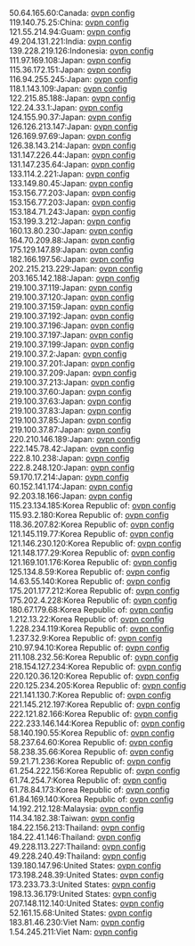 50.64.165.60:Canada: [ovpn config](vpn/50_64_165_60.ovpn)  
119.140.75.25:China: [ovpn config](vpn/119_140_75_25.ovpn)  
121.55.214.94:Guam: [ovpn config](vpn/121_55_214_94.ovpn)  
49.204.131.221:India: [ovpn config](vpn/49_204_131_221.ovpn)  
139.228.219.126:Indonesia: [ovpn config](vpn/139_228_219_126.ovpn)  
111.97.169.108:Japan: [ovpn config](vpn/111_97_169_108.ovpn)  
115.36.172.151:Japan: [ovpn config](vpn/115_36_172_151.ovpn)  
116.94.255.245:Japan: [ovpn config](vpn/116_94_255_245.ovpn)  
118.1.143.109:Japan: [ovpn config](vpn/118_1_143_109.ovpn)  
122.215.85.188:Japan: [ovpn config](vpn/122_215_85_188.ovpn)  
122.24.33.1:Japan: [ovpn config](vpn/122_24_33_1.ovpn)  
124.155.90.37:Japan: [ovpn config](vpn/124_155_90_37.ovpn)  
126.126.213.147:Japan: [ovpn config](vpn/126_126_213_147.ovpn)  
126.169.97.69:Japan: [ovpn config](vpn/126_169_97_69.ovpn)  
126.38.143.214:Japan: [ovpn config](vpn/126_38_143_214.ovpn)  
131.147.226.44:Japan: [ovpn config](vpn/131_147_226_44.ovpn)  
131.147.235.64:Japan: [ovpn config](vpn/131_147_235_64.ovpn)  
133.114.2.221:Japan: [ovpn config](vpn/133_114_2_221.ovpn)  
133.149.80.45:Japan: [ovpn config](vpn/133_149_80_45.ovpn)  
153.156.77.203:Japan: [ovpn config](vpn/153_156_77_203.ovpn)  
153.156.77.203:Japan: [ovpn config](vpn/153_156_77_203.ovpn)  
153.184.71.243:Japan: [ovpn config](vpn/153_184_71_243.ovpn)  
153.199.3.212:Japan: [ovpn config](vpn/153_199_3_212.ovpn)  
160.13.80.230:Japan: [ovpn config](vpn/160_13_80_230.ovpn)  
164.70.209.88:Japan: [ovpn config](vpn/164_70_209_88.ovpn)  
175.129.147.89:Japan: [ovpn config](vpn/175_129_147_89.ovpn)  
182.166.197.56:Japan: [ovpn config](vpn/182_166_197_56.ovpn)  
202.215.213.229:Japan: [ovpn config](vpn/202_215_213_229.ovpn)  
203.165.142.188:Japan: [ovpn config](vpn/203_165_142_188.ovpn)  
219.100.37.119:Japan: [ovpn config](vpn/219_100_37_119.ovpn)  
219.100.37.120:Japan: [ovpn config](vpn/219_100_37_120.ovpn)  
219.100.37.159:Japan: [ovpn config](vpn/219_100_37_159.ovpn)  
219.100.37.192:Japan: [ovpn config](vpn/219_100_37_192.ovpn)  
219.100.37.196:Japan: [ovpn config](vpn/219_100_37_196.ovpn)  
219.100.37.197:Japan: [ovpn config](vpn/219_100_37_197.ovpn)  
219.100.37.199:Japan: [ovpn config](vpn/219_100_37_199.ovpn)  
219.100.37.2:Japan: [ovpn config](vpn/219_100_37_2.ovpn)  
219.100.37.201:Japan: [ovpn config](vpn/219_100_37_201.ovpn)  
219.100.37.209:Japan: [ovpn config](vpn/219_100_37_209.ovpn)  
219.100.37.213:Japan: [ovpn config](vpn/219_100_37_213.ovpn)  
219.100.37.60:Japan: [ovpn config](vpn/219_100_37_60.ovpn)  
219.100.37.63:Japan: [ovpn config](vpn/219_100_37_63.ovpn)  
219.100.37.83:Japan: [ovpn config](vpn/219_100_37_83.ovpn)  
219.100.37.85:Japan: [ovpn config](vpn/219_100_37_85.ovpn)  
219.100.37.87:Japan: [ovpn config](vpn/219_100_37_87.ovpn)  
220.210.146.189:Japan: [ovpn config](vpn/220_210_146_189.ovpn)  
222.145.78.42:Japan: [ovpn config](vpn/222_145_78_42.ovpn)  
222.8.10.238:Japan: [ovpn config](vpn/222_8_10_238.ovpn)  
222.8.248.120:Japan: [ovpn config](vpn/222_8_248_120.ovpn)  
59.170.17.214:Japan: [ovpn config](vpn/59_170_17_214.ovpn)  
60.152.141.174:Japan: [ovpn config](vpn/60_152_141_174.ovpn)  
92.203.18.166:Japan: [ovpn config](vpn/92_203_18_166.ovpn)  
115.23.134.185:Korea Republic of: [ovpn config](vpn/115_23_134_185.ovpn)  
115.93.2.180:Korea Republic of: [ovpn config](vpn/115_93_2_180.ovpn)  
118.36.207.82:Korea Republic of: [ovpn config](vpn/118_36_207_82.ovpn)  
121.145.119.77:Korea Republic of: [ovpn config](vpn/121_145_119_77.ovpn)  
121.146.230.120:Korea Republic of: [ovpn config](vpn/121_146_230_120.ovpn)  
121.148.177.29:Korea Republic of: [ovpn config](vpn/121_148_177_29.ovpn)  
121.169.101.176:Korea Republic of: [ovpn config](vpn/121_169_101_176.ovpn)  
125.134.8.59:Korea Republic of: [ovpn config](vpn/125_134_8_59.ovpn)  
14.63.55.140:Korea Republic of: [ovpn config](vpn/14_63_55_140.ovpn)  
175.201.177.212:Korea Republic of: [ovpn config](vpn/175_201_177_212.ovpn)  
175.202.4.228:Korea Republic of: [ovpn config](vpn/175_202_4_228.ovpn)  
180.67.179.68:Korea Republic of: [ovpn config](vpn/180_67_179_68.ovpn)  
1.212.13.22:Korea Republic of: [ovpn config](vpn/1_212_13_22.ovpn)  
1.228.234.119:Korea Republic of: [ovpn config](vpn/1_228_234_119.ovpn)  
1.237.32.9:Korea Republic of: [ovpn config](vpn/1_237_32_9.ovpn)  
210.97.94.10:Korea Republic of: [ovpn config](vpn/210_97_94_10.ovpn)  
211.108.232.56:Korea Republic of: [ovpn config](vpn/211_108_232_56.ovpn)  
218.154.127.234:Korea Republic of: [ovpn config](vpn/218_154_127_234.ovpn)  
220.120.36.120:Korea Republic of: [ovpn config](vpn/220_120_36_120.ovpn)  
220.125.234.205:Korea Republic of: [ovpn config](vpn/220_125_234_205.ovpn)  
221.141.130.7:Korea Republic of: [ovpn config](vpn/221_141_130_7.ovpn)  
221.145.212.197:Korea Republic of: [ovpn config](vpn/221_145_212_197.ovpn)  
222.121.82.166:Korea Republic of: [ovpn config](vpn/222_121_82_166.ovpn)  
222.233.146.144:Korea Republic of: [ovpn config](vpn/222_233_146_144.ovpn)  
58.140.190.55:Korea Republic of: [ovpn config](vpn/58_140_190_55.ovpn)  
58.237.64.60:Korea Republic of: [ovpn config](vpn/58_237_64_60.ovpn)  
58.238.35.66:Korea Republic of: [ovpn config](vpn/58_238_35_66.ovpn)  
59.21.71.236:Korea Republic of: [ovpn config](vpn/59_21_71_236.ovpn)  
61.254.222.156:Korea Republic of: [ovpn config](vpn/61_254_222_156.ovpn)  
61.74.254.7:Korea Republic of: [ovpn config](vpn/61_74_254_7.ovpn)  
61.78.84.173:Korea Republic of: [ovpn config](vpn/61_78_84_173.ovpn)  
61.84.169.140:Korea Republic of: [ovpn config](vpn/61_84_169_140.ovpn)  
14.192.212.128:Malaysia: [ovpn config](vpn/14_192_212_128.ovpn)  
114.34.182.38:Taiwan: [ovpn config](vpn/114_34_182_38.ovpn)  
184.22.156.213:Thailand: [ovpn config](vpn/184_22_156_213.ovpn)  
184.22.41.146:Thailand: [ovpn config](vpn/184_22_41_146.ovpn)  
49.228.113.227:Thailand: [ovpn config](vpn/49_228_113_227.ovpn)  
49.228.240.49:Thailand: [ovpn config](vpn/49_228_240_49.ovpn)  
139.180.147.96:United States: [ovpn config](vpn/139_180_147_96.ovpn)  
173.198.248.39:United States: [ovpn config](vpn/173_198_248_39.ovpn)  
173.233.73.3:United States: [ovpn config](vpn/173_233_73_3.ovpn)  
198.13.36.179:United States: [ovpn config](vpn/198_13_36_179.ovpn)  
207.148.112.140:United States: [ovpn config](vpn/207_148_112_140.ovpn)  
52.161.15.68:United States: [ovpn config](vpn/52_161_15_68.ovpn)  
183.81.46.230:Viet Nam: [ovpn config](vpn/183_81_46_230.ovpn)  
1.54.245.211:Viet Nam: [ovpn config](vpn/1_54_245_211.ovpn)  

